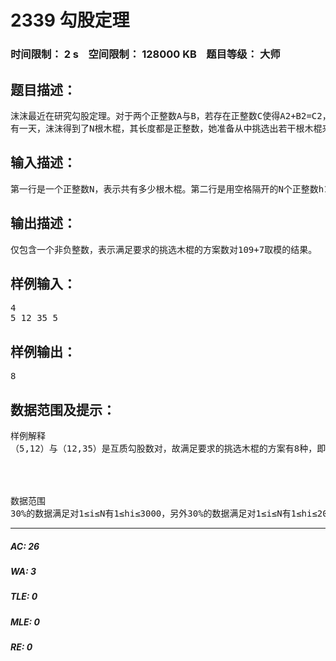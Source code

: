 # 2339 勾股定理   
### 时间限制： 2 s&nbsp;&nbsp;&nbsp;&nbsp;空间限制： 128000 KB&nbsp;&nbsp;&nbsp;&nbsp;题目等级： 大师  
## 题目描述：  

<pre>
沫沫最近在研究勾股定理。对于两个正整数A与B，若存在正整数C使得A2+B2=C2，且A与B互质，则称(A,B)为一个互质勾股数对。
有一天，沫沫得到了N根木棍，其长度都是正整数，她准备从中挑选出若干根木棍来玩拼图游戏，为了使拼出的图案有凌乱美，她希望挑选出的木棍中任意两根的长度均不是互质勾股数对。现在，沫沫想知道有多少种满足要求的挑选木棍的方案。由于答案可能很大，你只要输出答案对109+7取模的结果。
</pre>
  
  
## 输入描述：  

<pre>
第一行是一个正整数N，表示共有多少根木棍。第二行是用空格隔开的N个正整数h1, h2, …, hN，其中对1≤i≤N，hi表示第i根木棍的长度。
</pre>
  
  
## 输出描述：  

<pre>
仅包含一个非负整数，表示满足要求的挑选木棍的方案数对109+7取模的结果。
</pre>
  
  
## 样例输入：  

<pre>
4
5 12 35 5
</pre>
  
  
## 样例输出：  

<pre>
8
</pre>
  
  
## 数据范围及提示：  

<pre>
样例解释
（5,12）与（12,35）是互质勾股数对，故满足要求的挑选木棍的方案有8种，即： {5}，{12}，{35}，{5}，{5,35}，{35,5}，{5,5}，{5,35,5}。 
  

  

数据范围
30%的数据满足对1≤i≤N有1≤hi≤3000，另外30%的数据满足对1≤i≤N有1≤hi≤200000，剩下的40%的数据满足对1≤i≤N有20000≤hi≤1000000，100%的数据满足N≤1000000。 
</pre>
  
  
***  

##### AC: 26  
##### WA: 3  
##### TLE: 0  
##### MLE: 0  
##### RE: 0  
